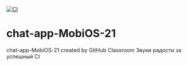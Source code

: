 [![CI](https://github.com/TFS-iOS/chat-app-MobiOS-21/actions/workflows/github.yml/badge.svg?branch=lesson14-CI)](https://github.com/TFS-iOS/chat-app-MobiOS-21/actions/workflows/github.yml)
# chat-app-MobiOS-21
chat-app-MobiOS-21 created by GitHub Classroom
Звуки радости за успешный CI
